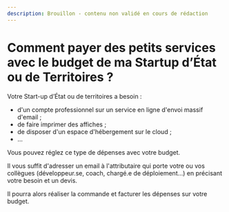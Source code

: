 ```yaml
---
description: Brouillon - contenu non validé en cours de rédaction
---
```


# Comment payer des petits services avec le budget de ma Startup d’État ou de Territoires ?

Votre Start-up d’État ou de territoires a besoin :

* d'un compte professionnel sur un service en ligne d'envoi massif d'email ;
* de faire imprimer des affiches ;
* de disposer d'un espace d'hébergement sur le cloud ;
* ...

Vous pouvez réglez ce type de dépenses avec votre budget.

Il vous suffit d'adresser un email à l'attributaire qui porte votre ou vos collègues \(développeur.se, coach, chargé.e de déploiement...\) en précisant votre besoin et un devis.

Il pourra alors réaliser la commande et facturer les dépenses sur votre budget.





